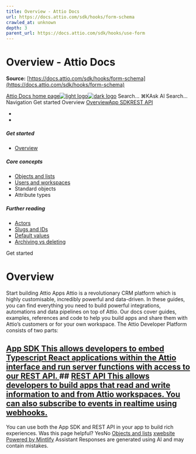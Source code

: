```yaml
---
title: Overview - Attio Docs
url: https://docs.attio.com/sdk/hooks/form-schema
crawled_at: unknown
depth: 3
parent_url: https://docs.attio.com/sdk/hooks/use-form
---
```


# Overview - Attio Docs

**Source:** [https://docs.attio.com/sdk/hooks/form-schema](https://docs.attio.com/sdk/hooks/form-schema)

[Attio Docs home page![light logo](https://mintlify.s3.us-west-1.amazonaws.com/attio/logo/light.svg)![dark logo](https://mintlify.s3.us-west-1.amazonaws.com/attio/logo/dark.svg)](https://docs.attio.com/)
Search...
⌘KAsk AI
Search...
Navigation
Get started
Overview
[Overview](https://docs.attio.com/docs/overview)[App SDK](https://docs.attio.com/sdk/introduction)[REST API](https://docs.attio.com/rest-api/overview)
* [](https://build.attio.com/)
* [](https://attio.com/help)
##### Get started
  * [Overview](https://docs.attio.com/docs/overview)


##### Core concepts
  * [Objects and lists](https://docs.attio.com/docs/objects-and-lists)
  * [Users and workspaces](https://docs.attio.com/docs/users-and-workspaces)
  * Standard objects
  * Attribute types


##### Further reading
  * [Actors](https://docs.attio.com/docs/actors)
  * [Slugs and IDs](https://docs.attio.com/docs/slugs-and-ids)
  * [Default values](https://docs.attio.com/docs/default-values)
  * [Archiving vs deleting](https://docs.attio.com/docs/archiving-vs-deleting)


Get started
# Overview
Start building Attio Apps
Attio is a revolutionary CRM platform which is highly customisable, incredibly powerful and data-driven. In these guides, you can find everything you need to build powerful integrations, automations and data pipelines on top of Attio.
Our docs cover guides, examples, references and code to help you build apps and share them with Attio’s customers or for your own workspace.
The Attio Developer Platform consists of two parts:
## [App SDK This allows developers to embed Typescript React applications within the Attio interface and run server functions with access to our REST API. ](https://docs.attio.com/sdk/introduction)## [REST API This allows developers to build apps that read and write information to and from Attio workspaces. You can also subscribe to events in realtime using webhooks. ](https://docs.attio.com/rest-api/overview)
You can use both the App SDK and REST API in your app to build rich experiences.
Was this page helpful?
YesNo
[Objects and lists](https://docs.attio.com/docs/objects-and-lists)
[x](https://x.com/Attio)[website](https://attio.com)
[Powered by Mintlify](https://mintlify.com/preview-request?utm_campaign=poweredBy&utm_medium=referral&utm_source=docs.attio.com)
Assistant
Responses are generated using AI and may contain mistakes.
